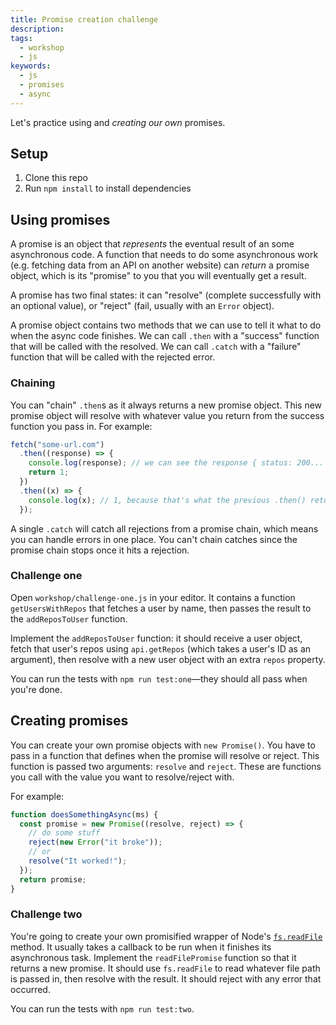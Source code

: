 ```yaml
---
title: Promise creation challenge
description:
tags:
  - workshop
  - js
keywords:
  - js
  - promises
  - async
---
```


Let's practice using and _creating our own_ promises.

## Setup

1. Clone this repo
1. Run `npm install` to install dependencies

## Using promises

A promise is an object that _represents_ the eventual result of an some asynchronous code. A function that needs to do some asynchronous work (e.g. fetching data from an API on another website) can _return_ a promise object, which is its "promise" to you that you will eventually get a result.

A promise has two final states: it can "resolve" (complete successfully with an optional value), or "reject" (fail, usually with an `Error` object).

A promise object contains two methods that we can use to tell it what to do when the async code finishes. We can call `.then` with a "success" function that will be called with the resolved. We can call `.catch` with a "failure" function that will be called with the rejected error.

### Chaining

You can "chain" `.then`s as it always returns a new promise object. This new promise object will resolve with whatever value you return from the success function you pass in. For example:

```js
fetch("some-url.com")
  .then((response) => {
    console.log(response); // we can see the response { status: 200... }
    return 1;
  })
  .then((x) => {
    console.log(x); // 1, because that's what the previous .then() returned
  });
```

A single `.catch` will catch all rejections from a promise chain, which means you can handle errors in one place. You can't chain catches since the promise chain stops once it hits a rejection.

### Challenge one

Open `workshop/challenge-one.js` in your editor. It contains a function `getUsersWithRepos` that fetches a user by name, then passes the result to the `addReposToUser` function.

Implement the `addReposToUser` function: it should receive a user object, fetch that user's repos using `api.getRepos` (which takes a user's ID as an argument), then resolve with a new user object with an extra `repos` property.

You can run the tests with `npm run test:one`—they should all pass when you're done.

## Creating promises

You can create your own promise objects with `new Promise()`. You have to pass in a function that defines when the promise will resolve or reject. This function is passed two arguments: `resolve` and `reject`. These are functions you call with the value you want to resolve/reject with.

For example:

```js
function doesSomethingAsync(ms) {
  const promise = new Promise((resolve, reject) => {
    // do some stuff
    reject(new Error("it broke"));
    // or
    resolve("It worked!");
  });
  return promise;
}
```

### Challenge two

You're going to create your own promisified wrapper of Node's [`fs.readFile`](https://nodejs.org/api/fs.html#fs_fs_readfile_path_options_callback) method. It usually takes a callback to be run when it finishes its asynchronous task. Implement the `readFilePromise` function so that it returns a new promise. It should use `fs.readFile` to read whatever file path is passed in, then resolve with the result. It should reject with any error that occurred.

You can run the tests with `npm run test:two`.
